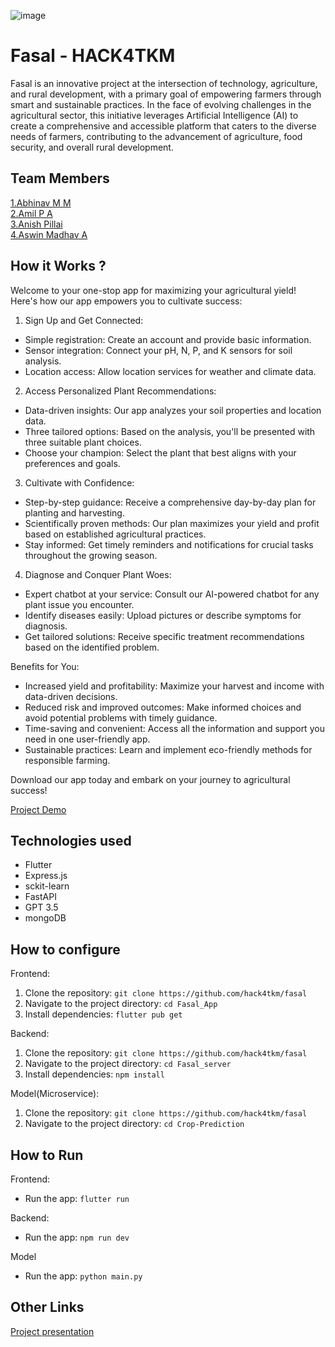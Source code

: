 ![image](HACK4TKM.jpeg)

# Fasal - HACK4TKM

Fasal is an innovative project at the intersection of technology, agriculture, and rural development, with a primary goal of empowering farmers through smart and sustainable practices. In the face of evolving challenges in the agricultural sector, this initiative leverages Artificial Intelligence (AI) to create a comprehensive and accessible platform that caters to the diverse needs of farmers, contributing to the advancement of agriculture, food security, and overall rural development.

## Team Members

[1.Abhinav M M](https://github.com/abhinavmohanan)  
[2.Amil P A](https://github.com/amilpa)  
[3.Anish Pillai](https://github.com/aswin-madhav)  
[4.Aswin Madhav A](https://github.com/anishpillai2002)

## How it Works ?

Welcome to your one-stop app for maximizing your agricultural yield! Here's how our app empowers you to cultivate success:

1. Sign Up and Get Connected:

- Simple registration: Create an account and provide basic information.
- Sensor integration: Connect your pH, N, P, and K sensors for soil analysis.
- Location access: Allow location services for weather and climate data.

2. Access Personalized Plant Recommendations:

- Data-driven insights: Our app analyzes your soil properties and location data.
- Three tailored options: Based on the analysis, you'll be presented with three suitable plant choices.
- Choose your champion: Select the plant that best aligns with your preferences and goals.

3. Cultivate with Confidence:

- Step-by-step guidance: Receive a comprehensive day-by-day plan for planting and harvesting.
- Scientifically proven methods: Our plan maximizes your yield and profit based on established agricultural practices.
- Stay informed: Get timely reminders and notifications for crucial tasks throughout the growing season.

4. Diagnose and Conquer Plant Woes:

- Expert chatbot at your service: Consult our AI-powered chatbot for any plant issue you encounter.
- Identify diseases easily: Upload pictures or describe symptoms for diagnosis.
- Get tailored solutions: Receive specific treatment recommendations based on the identified problem.

Benefits for You:

- Increased yield and profitability: Maximize your harvest and income with data-driven decisions.
- Reduced risk and improved outcomes: Make informed choices and avoid potential problems with timely guidance.
- Time-saving and convenient: Access all the information and support you need in one user-friendly app.
- Sustainable practices: Learn and implement eco-friendly methods for responsible farming.

Download our app today and embark on your journey to agricultural success!

[Project Demo](https://www.youtube.com/watch?v=3mBcRmMAz34)

## Technologies used

- Flutter
- Express.js
- sckit-learn
- FastAPI
- GPT 3.5
- mongoDB

## How to configure

Frontend:

1. Clone the repository: `git clone https://github.com/hack4tkm/fasal`
2. Navigate to the project directory: `cd Fasal_App`
3. Install dependencies: `flutter pub get`

Backend:

1. Clone the repository: `git clone https://github.com/hack4tkm/fasal`
2. Navigate to the project directory: `cd Fasal_server`
3. Install dependencies: `npm install`

Model(Microservice):

1. Clone the repository: `git clone https://github.com/hack4tkm/fasal`
2. Navigate to the project directory: `cd Crop-Prediction`

## How to Run

Frontend:

- Run the app: `flutter run`

Backend:

- Run the app: `npm run dev`

Model

- Run the app: `python main.py`

## Other Links

[Project presentation](https://drive.google.com/drive/folders/1qSp08K1gAD69JCKY1GYbDmsG0FIlaepo?usp=sharing)
